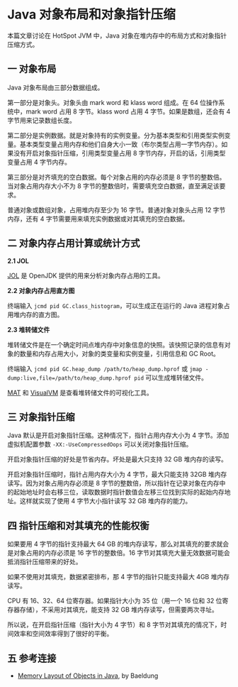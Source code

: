 # Java 对象布局和对象指针压缩

本篇文章讨论在 HotSpot JVM 中，Java 对象在堆内存中的布局方式和对象指针压缩方式。

## 一 对象布局

Java 对象布局由三部分数据组成。

第一部分是对象头。对象头由 mark word 和 klass word 组成。在 64 位操作系统中，mark word 占用 8 字节。klass word 占用 4 字节。如果是数组，还会有 4 字节用来记录数组长度。

第二部分是实例数据。就是对象持有的实例变量。分为基本类型和引用类型实例变量。基本类型变量占用内存和他们自身大小一致（布尔类型占用一字节内存）。如果没有开启对象指针压缩，引用类型变量占用 8 字节内存，开启的话，引用类型变量占用 4 字节内存。

第三部分是对齐填充的空白数据。每个对象占用的内存必须是 8 字节的整数倍。当对象占用内存大小不为 8 字节的整数倍时，需要填充空白数据，直至满足该要求。

普通对象或数组对象，占用堆内存至少为 16 字节。普通对象对象头占用 12 字节内存，还有 4 字节需要用来填充实例数据或对其填充的空白数据。

## 二 对象内存占用计算或统计方式

**2.1 JOL**

[JOL](https://github.com/openjdk/jol) 是 OpenJDK 提供的用来分析对象内存占用的工具。

**2.2 对象内存占用直方图**

终端输入 `jcmd pid GC.class_histogram`，可以生成正在运行的 Java 进程对象占用堆内存的直方图。

**2.3 堆转储文件**

堆转储文件是在一个确定时间点堆内存中对象信息的快照。该快照记录的信息有对象的数量和内存占用大小，对象的类变量和实例变量，引用信息和 GC Root。

终端输入 `jcmd pid GC.heap_dump /path/to/heap_dump.hprof` 或 `jmap -dump:live,file=/path/to/heap_dump.hprof pid` 可以生成堆转储文件。

[MAT](https://eclipse.dev/mat/) 和 [VisualVM](https://github.com/oracle/visualvm) 是查看堆转储文件的可视化工具。

## 三 对象指针压缩

Java 默认是开启对象指针压缩。这种情况下，指针占用内存大小为 4 字节。添加虚拟机配置参数 `-XX:-UseCompressedOops` 可以关闭对象指针压缩。

开启对象指针压缩的好处是节省内存。坏处是最大只支持 32 GB 堆内存的读写。

开启对象指针压缩时，指针占用内存大小为 4 字节，最大只能支持 32GB 堆内存读写。因为对象占用内存必须是 8 字节的整数倍，所以指针在记录对象在内存中的起始地址时会右移三位，读取数据时指针数值会左移三位找到实际的起始内存地址。这样就实现了使用 4 字节大小指针读写 32 GB 堆内存的能力。

## 四 指针压缩和对其填充的性能权衡

如果要用 4 字节的指针支持最大 64 GB 的堆内存读写，那么对其填充的要求就会是对象占用的内存必须是 16 字节的整数倍。16 字节对其填充大量无效数据可能会抵消指针压缩带来的好处。

如果不使用对其填充，数据紧密排布，那 4 字节的指针只能支持最大 4GB 堆内存读写。 

CPU 有 16、32、64 位寄存器。如果指针大小为 35 位（用一个 16 位和 32 位寄存器存储），不采用对其填充，能支持 32 GB 堆内存读写，但需要两次寻址。

所以说，在开启指针压缩（指针大小为 4 字节）和 8 字节对其填充的情况下，时间效率和空间效率得到了很好的平衡。

## 五 参考连接

- [Memory Layout of Objects in Java](https://www.baeldung.com/java-memory-layout), by Baeldung
